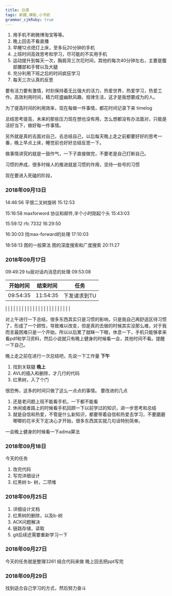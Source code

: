 ```yaml
---
title: 日课
tags: 新建,模板,小书匠
grammar_cjkRuby: true
---
```



1. 用手机不刷微博淘宝等等。
2. 晚上回去不看直播
3. 早睡12点熄灯上床，至多玩20分钟的手机
4. 上班时间高效思考和学习，尽可能的不实用手机
5. 运动提升到每天一次，胸肩背三次花时间，其他的每次40分钟左右，主要是腹部腰部和手臂以及大腿
6. 充分利用下班之后的时间疯狂学习
7. 每天三次认真的反思


要有活力要有激情，时刻保持着无比强大的活力，热爱世界，热爱学习，热爱工作。高效利用时间，精力旺盛幽默风趣，规律生活，这才是我想要成为的人。

为了提高时间的利用效率，现在每做一件事情，都花时间记录下来
timelog

总结思考提高，未来的那些压力现在想也没有用，怎么想都没有办法面对，只能是活好当下，做好每一件事情。

另外就是真的去面对自己，去总结自己，以后每天晚上走之前都要好好的思考一番，晚上早点上床，睡觉前也好好总结反思一下。

做事情讲究的就是一鼓作气，一下子直接做完，不要老是自己打断自己。

习惯的养成，很多时候人的推进就是习惯的作用，坚持一些号的习惯

现在要进入死磕的阶段，
### 2018年09月13日

14:46:56
平很二叉树旋转
15:12:53

15:16:58
maxforword 协议和邮件,半个小时刚起个头
15:43:03


15:59:12
rfc  7332 
16:29:50

16:30:03
找max-forward的处理
17:10:03

18:58:13
图的一般算法  图的深度搜索和广度搜索
20:11:27

### 2018年09月17日
09:49:29
tu层对话内消息的处理
09:53:08

| 开始时间    |  结束时间    |  任务     |
| --- | --- | --- |
|     09:54:35 |  11:54:35   | 下发请求到TU     |

|      |    |      |
|      |    |      |
|      |    |      |
|      |    |      |
|      |    |      |
|      |    |      |


对上午进行一下总结，很多东西其实只是习惯的影响，只是我自己再舒适区待习惯了，形成了一个顾性，导致难以改变，但是真的去做的时候其实没那么难，对于我而言最困难只是一个开始，所以以后累了就眯一下眼，休息一下，手机只能够拿来看pdf和学习资料，然后小说就只有晚上健身的时候看一会，其他时间不看。提醒一下自己。



晚上走之前在进行一次总结吧，先说一下工作量
**下午**
1. 找到关联腿
**晚上**
1. AVL的插入和删除，才几行的代码
2. 红黑树，入了个门

很恐怖，这多的时间只做了这么一点点的事情。
要改进的几点
1. 还是老问题上班不能看手机，一下都不能看
2. 休闲或者路上的时候看手机回顾一下以前学过的知识，进一步思考和总结
3. 就是自信和热爱，不管是什么新知识，都要带着自信和热爱去学习，不要磨磨唧唧的花半天下定决心才开始，很多东西其实就几句话特别简单。


一会晚上健身的时候看一下adma算法

### 2018年09月18日
今天的任务
1. 改完代码
2. 写完详细设计
3. 红黑树 b- 树，二项堆



### 2018年09月25日
1. 详细设计文档
2. 红黑树的删除，以及b-树
3. ACK问题解决
4. 链路存储，读取
5. git后续还需要重新学习一下

### 2018年09月27日

今天的任务就是整理3261 结合代码来做
晚上回去把ppt写完

### 2018年09月29日

找到适合自己学习的方式，然后努力奋斗